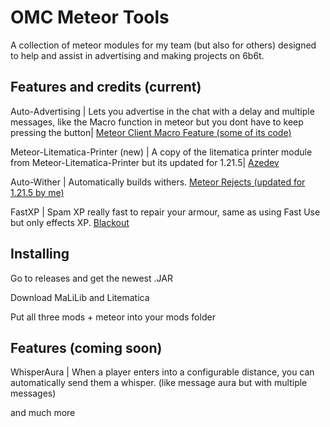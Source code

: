 # OMC Meteor Tools
A collection of meteor modules for my team (but also for others) designed to help and assist in advertising and making projects on 6b6t.

## Features and credits (current)
Auto-Advertising | Lets you advertise in the chat with a delay and multiple messages, like the Macro function in meteor but you dont have to keep pressing the button| [Meteor Client Macro Feature (some of its code)](https://github.com/MeteorDevelopment/meteor-client/blob/master/src/main/java/meteordevelopment/meteorclient/systems/macros/Macro.java)

Meteor-Litematica-Printer (new) | A copy of the litematica printer module from Meteor-Litematica-Printer but its updated for 1.21.5| [Azedev](https://github.com/azedeveloper/meteor-litematica-printer/tree/main)

Auto-Wither | Automatically builds withers. [Meteor Rejects (updated for 1.21.5 by me)](https://github.com/AntiCope/meteor-rejects)

FastXP | Spam XP really fast to repair your armour, same as using Fast Use but only effects XP. [Blackout](https://github.com/KassuK1/BlackOut)

## Installing
Go to releases and get the newest .JAR

Download MaLiLib and Litematica

Put all three mods + meteor into your mods folder

## Features (coming soon)

WhisperAura | When a player enters into a configurable distance, you can automatically send them a whisper. (like message aura but with multiple messages)

and much more




